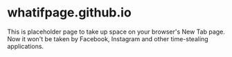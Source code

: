 # whatifpage.github.io
This is placeholder page to take up space on your browser's New Tab page. Now it won't be taken by Facebook, Instagram and other time-stealing applications.
